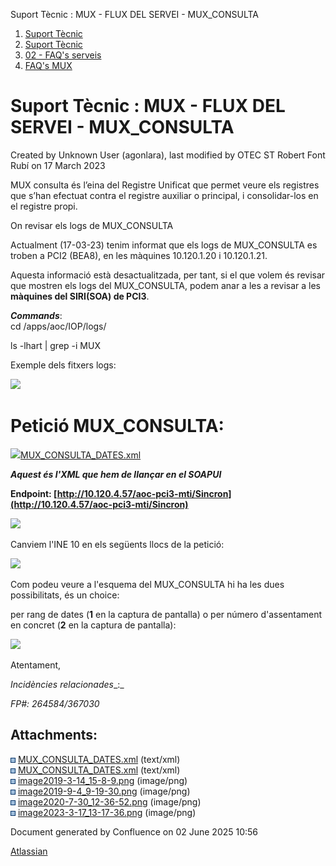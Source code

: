 Suport Tècnic : MUX - FLUX DEL SERVEI - MUX\_CONSULTA  

1.  [Suport Tècnic](index.html)
2.  [Suport Tècnic](13893782.html)
3.  [02 - FAQ's serveis](26313393.html)
4.  [FAQ's MUX](28705591.html)

Suport Tècnic : MUX - FLUX DEL SERVEI - MUX\_CONSULTA
=====================================================

Created by Unknown User (agonlara), last modified by OTEC ST Robert Font Rubí on 17 March 2023

  

MUX consulta és l’eina del Registre Unificat que permet veure els registres que s’han efectuat contra el registre auxiliar o principal, i consolidar-los en el registre propi. 

  

On revisar els logs de MUX\_CONSULTA

Actualment (17-03-23) tenim informat que els logs de MUX\_CONSULTA es troben a PCI2 (BEA8), en les màquines 10.120.1.20 i 10.120.1.21.

Aquesta informació està desactualitzada, per tant, si el que volem és revisar que mostren els logs del MUX\_CONSULTA, podem anar a les a revisar a les **màquines del SIRI(SOA) de PCI3**.

**_Commands_**:  
cd /apps/aoc/IOP/logs/

ls -lhart | grep -i MUX  
  
Exemple dels fitxers logs:  
  
![](attachments/26313383/81855891.png)  

  

  

Petició MUX\_CONSULTA: 
=======================

[![](download/resources/com.atlassian.confluence.plugins.confluence-view-file-macro:view-file-macro-resources/images/placeholder-small-code.png)MUX\_CONSULTA\_DATES.xml](/download/attachments/26313383/MUX_CONSULTA_DATES.xml?version=2&modificationDate=1552572568000&api=v2)

**_Aquest és l'XML que hem de llançar en el SOAPUI_**

**Endpoint: [http://10.120.4.57/aoc-pci3-mti/Sincron](http://10.120.4.57/aoc-pci3-mti/Sincron)**

  

![](attachments/26313383/26315602.png)

  

Canviem l'INE 10 en els següents llocs de la petició:

![](attachments/26313383/26318879.png)

  

Com podeu veure a l'esquema del MUX\_CONSULTA hi ha les dues possibilitats, és un choice:

per rang de dates (**1** en la captura de pantalla) o per número d'assentament en concret (**2** en la captura de pantalla):

  

![](attachments/26313383/41518301.png)

  

Atentament,

  

_Incidències relacionades__:_ 

_FP#: 264584/367030_ 

Attachments:
------------

![](images/icons/bullet_blue.gif) [MUX\_CONSULTA\_DATES.xml](attachments/26313383/26315592.xml) (text/xml)  
![](images/icons/bullet_blue.gif) [MUX\_CONSULTA\_DATES.xml](attachments/26313383/26315589.xml) (text/xml)  
![](images/icons/bullet_blue.gif) [image2019-3-14\_15-8-9.png](attachments/26313383/26315602.png) (image/png)  
![](images/icons/bullet_blue.gif) [image2019-9-4\_9-19-30.png](attachments/26313383/26318879.png) (image/png)  
![](images/icons/bullet_blue.gif) [image2020-7-30\_12-36-52.png](attachments/26313383/41518301.png) (image/png)  
![](images/icons/bullet_blue.gif) [image2023-3-17\_13-17-36.png](attachments/26313383/81855891.png) (image/png)  

Document generated by Confluence on 02 June 2025 10:56

[Atlassian](http://www.atlassian.com/)
